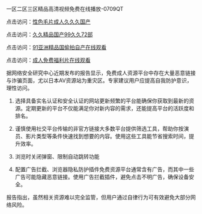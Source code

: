 一区二区三区精品高清视频免费在线播放-0709QT

点击访问：<a href="https://heiliaoow5kzm.pages.dev">性色毛片成人久久久国产</a>

点击访问：<a href="https://heiliaoll4qsx.pages.dev">久久精品国产99久久72部</a>

点击访问：<a href="https://heiliaoe8ajia.pages.dev">91亚洲精品国偷拍自产在线观看</a>

点击访问：<a href="https://heiliaoxqkkct.pages.dev">成人免费福利片在线观看</a>


据网络安全研究中心近期发布的报告显示，免费成人资源平台中存在大量恶意链接与诈骗页面，尤以日本AV资源站为重灾区。专家建议用户应提高自我防护意识，理性访问。

1. 选择具备实名认证和安全认证的网站更新频繁的平台能确保你获取到最新的资源。定期更新的平台不仅能满足你对新内容的需求，还能提高平台的活跃度和排名。

2. 谨慎使用社交平台传输的非官方链接大多数平台提供筛选工具，帮助你按演员、影片类型等条件快速找到想要的内容。使用这些工具能节省搜索时间，提升效率。

3. 浏览时关闭弹窗、限制自动跳转功能

4. 配置广告拦截、浏览器隐私防护插件免费资源平台通常含有广告，而其中一些广告可能隐藏恶意链接。使用广告拦截插件，避免点击不明广告，确保设备安全。

报告指出，虽然相关资源难以完全监管，但用户通过自律行为可有效避免大部分网络风险。


<span style="display:none;">[Canonical link]( https://github.com/alm0700925/896512 ）</span>
